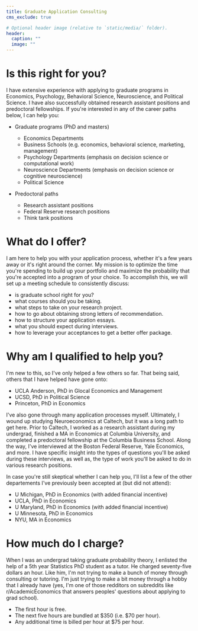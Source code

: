 ```yaml
---
title: Graduate Application Consulting
cms_exclude: true

# Optional header image (relative to `static/media/` folder).
header:
  caption: ""
  image: ""
---
```


Is this right for you?
======================

I have extensive experience with applying to graduate programs in Economics, Psychology, Behavioral Science, Neuroscience, and Political Science. I have also successfully obtained research assistant positions and predoctoral fellowships. If you're interested in any of the career paths below, I can help you:

- Graduate programs (PhD and masters)
  - Economics Departments
  - Business Schools (e.g. economics, behavioral science, marketing, management)
  - Psychology Departments (emphasis on decision science or computational work)
  - Neuroscience Departments (emphasis on decision science or cognitive neuroscience)
  - Political Science

- Predoctoral paths
  - Research assistant positions
  - Federal Reserve research positions
  - Think tank positions

What do I offer?
================

I am here to help you with your application process, whether it's a few years away or it's right around the corner. My mission is to optimize the time you're spending to build up your portfolio and maximize the probability that you're accepted into a program of your choice. To accomplish this, we will set up a meeting schedule to consistently discuss:

- is graduate school right for you?
- what courses should you be taking.
- what steps to take on your research project.
- how to go about obtaining strong letters of recommendation.
- how to structure your application essays.
- what you should expect during interviews.
- how to leverage your acceptances to get a better offer package.

Why am I qualified to help you?
===============================

I'm new to this, so I've only helped a few others so far. That being said, others that I have helped have gone onto:

- UCLA Anderson, PhD in Glocal Economics and Management
- UCSD, PhD in Political Science
- Princeton, PhD in Economics

I've also gone through many application processes myself. Ultimately, I wound up studying Neuroeconomics at Caltech, but it was a long path to get here. Prior to Caltech, I worked as a research assistant during my undergrad, finished a MA in Economics at Columbia University, and completed a predoctoral fellowship at the Columbia Business School. Along the way, I've interviewed at the Boston Federal Reserve, Yale Economics, and more. I have specific insight into the types of questions you'll be asked during these interviews, as well as, the type of work you'll be asked to do in various research positions.

In case you're still skeptical whether I can help you, I'll list a few of the other departements I've previously been accepted at (but did not attend):
- U Michigan, PhD in Economics (with added financial incentive)
- UCLA, PhD in Economics
- U Maryland, PhD in Economics (with added financial incentive)
- U Minnesota, PhD in Economics
- NYU, MA in Economics

How much do I charge?
=====================

When I was an undergrad taking graduate probability theory, I enlisted the help of a 5th year Statistics PhD student as a tutor. He charged seventy-five dollars an hour. Like him, I'm not trying to make a bunch of money through consulting or tutoring. I'm just trying to make a bit money through a hobby that I already have (yes, I'm one of those redditors on subreddits like r/AcademicEconomics that answers peoples' questions about applying to grad school).

- The first hour is free.
- The next five hours are bundled at $350 (i.e. $70 per hour).
- Any additional time is billed per hour at $75 per hour.